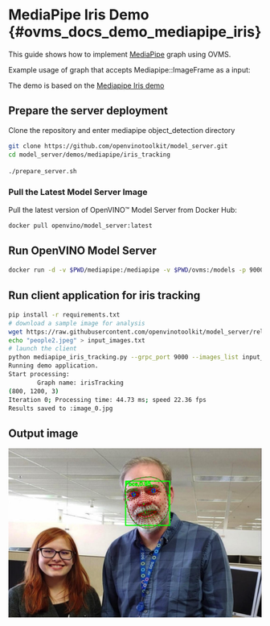 # MediaPipe Iris Demo {#ovms_docs_demo_mediapipe_iris}

This guide shows how to implement [MediaPipe](../../../docs/mediapipe.md) graph using OVMS.

Example usage of graph that accepts Mediapipe::ImageFrame as a input:

The demo is based on the [Mediapipe Iris demo](https://github.com/google/mediapipe/blob/master/docs/solutions/iris.md)

## Prepare the server deployment

Clone the repository and enter mediapipe object_detection directory
```bash
git clone https://github.com/openvinotoolkit/model_server.git
cd model_server/demos/mediapipe/iris_tracking

./prepare_server.sh

```
### Pull the Latest Model Server Image
Pull the latest version of OpenVINO&trade; Model Server from Docker Hub:
```Bash
docker pull openvino/model_server:latest

```

## Run OpenVINO Model Server
```bash
docker run -d -v $PWD/mediapipe:/mediapipe -v $PWD/ovms:/models -p 9000:9000 openvino/model_server:latest --config_path /models/config_iris.json --port 9000
```

## Run client application for iris tracking
```bash
pip install -r requirements.txt
# download a sample image for analysis
wget https://raw.githubusercontent.com/openvinotoolkit/model_server/releases/2024/4/demos/common/static/images/people/people2.jpeg
echo "people2.jpeg" > input_images.txt
# launch the client
python mediapipe_iris_tracking.py --grpc_port 9000 --images_list input_images.txt
Running demo application.
Start processing:
        Graph name: irisTracking
(800, 1200, 3)
Iteration 0; Processing time: 44.73 ms; speed 22.36 fps
Results saved to :image_0.jpg
```
## Output image
![output](output_image.jpg)
